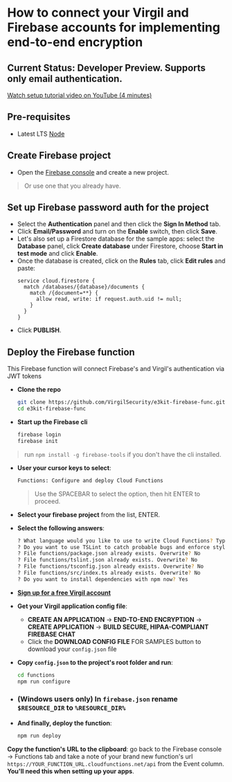 # How to connect your Virgil and Firebase accounts for implementing end-to-end encryption

## Current Status: Developer Preview. Supports only email authentication.

[Watch setup tutorial video on YouTube (4 minutes)](https://youtu.be/j0BuBtugYmA)

## Pre-requisites
* Latest LTS [Node](https://nodejs.org/en/download)

## Create Firebase project
* Open the [Firebase console](https://console.firebase.google.com) and create a new project.

> Or use one that you already have.

## Set up Firebase password auth for the project
* Select the **Authentication** panel and then click the **Sign In Method** tab.
* Click **Email/Password** and turn on the **Enable** switch, then click **Save**.
* Let's also set up a Firestore database for the sample apps: select the **Database** panel, click **Create database** under Firestore, choose **Start in test mode** and click **Enable**.
* Once the database is created, click on the **Rules** tab, click **Edit rules** and paste:
  ```
  service cloud.firestore {
    match /databases/{database}/documents {
      match /{document=**} {
        allow read, write: if request.auth.uid != null;
      }
    }
  }
  ```
* Click **PUBLISH**.

## Deploy the Firebase function
This Firebase function will connect Firebase's and Virgil's authentication via JWT tokens

* **Clone the repo**
  ```bash
  git clone https://github.com/VirgilSecurity/e3kit-firebase-func.git
  cd e3kit-firebase-func
  ```
* **Start up the Firebase cli**
  ```bash
  firebase login
  firebase init
  ```
> run `npm install -g firebase-tools` if you don't have the cli installed.

* **User your cursor keys to select**:
  ```bash
  Functions: Configure and deploy Cloud Functions
  ```
  > Use the SPACEBAR to select the option, then hit ENTER to proceed.

* **Select your firebase project** from the list, ENTER.

* **Select the following answers**:
  ```bash
  ? What language would you like to use to write Cloud Functions? TypeScript
  ? Do you want to use TSLint to catch probable bugs and enforce style? Yes
  ? File functions/package.json already exists. Overwrite? No
  ? File functions/tslint.json already exists. Overwrite? No
  ? File functions/tsconfig.json already exists. Overwrite? No
  ? File functions/src/index.ts already exists. Overwrite? No
  ? Do you want to install dependencies with npm now? Yes
  ```

* **[Sign up for a free Virgil account](https://virgilsecurity.com/getstarted)** 

* **Get your Virgil application config file**:

  * **CREATE AN APPLICATION** -> **END-TO-END ENCRYPTION** -> **CREATE APPLICATION** -> **BUILD SECURE, HIPAA-COMPLIANT FIREBASE CHAT**
  * Click the **DOWNLOAD CONFIG FILE** FOR SAMPLES button to download your `config.json` file
  
* **Copy `config.json` to the project's root folder and run**:
  ```bash
  cd functions
  npm run configure
  ```
* ### (Windows users only) In `firebase.json` rename `$RESOURCE_DIR` to `%RESOURCE_DIR%`
* **And finally, deploy the function**:
  ```bash
  npm run deploy
  ```

**Copy the function's URL to the clipboard**: go back to the Firebase console -> Functions tab and take a note of your brand new function's url `https://YOUR_FUNCTION_URL.cloudfunctions.net/api` from the Event column. **You'll need this when setting up your apps**.
